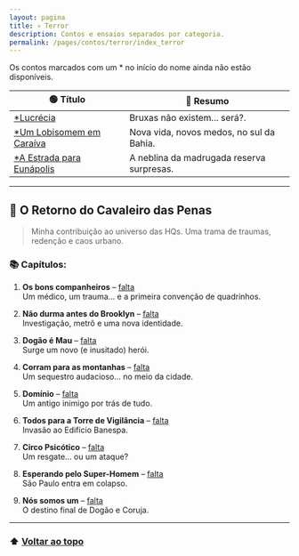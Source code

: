 ```yaml
---
layout: pagina
title: 💀 Terror
description: Contos e ensaios separados por categoria.
permalink: /pages/contos/terror/index_terror
---
```


Os contos marcados com um * no início do nome ainda não estão disponíveis.


| 🟢 **Título**                   | 🔴 **Resumo**                                 |
|------------------------------------|------------------------------------------------|
| [*Lucrécia](https://itxesco.github.io/pages/contos/terror/lucrecia.html) | Bruxas não existem... será?.|
| [*Um Lobisomem em Caraíva](https://itxesco.github.io/pages/contos/lobisomem.html)| Nova vida, novos medos, no sul da Bahia.|
| [*A Estrada para Eunápolis](https://itxesco.github.io/pages/contos/estrada.html)| A neblina da madrugada reserva surpresas.|
  

---

## 🦉 O Retorno do Cavaleiro das Penas

> Minha contribuição ao universo das HQs. Uma trama de traumas, redenção e caos urbano.

### 📚 Capítulos:

1. **Os bons companheiros** – [falta](https://itxesco.github.io/pages/contos/coruja/1_companheiros.html)  
   Um médico, um trauma... e a primeira convenção de quadrinhos.

2. **Não durma antes do Brooklyn** – [falta](https://itxesco.github.io/pages/contos/coruja/2_dontsleeptillbrooklyn.html)  
   Investigação, metrô e uma nova identidade.

3. **Dogão é Mau** – [falta](https://itxesco.github.io/pages/contos/coruja/3_dogaoehmau.html)  
   Surge um novo (e inusitado) herói.

4. **Corram para as montanhas** – [falta](https://itxesco.github.io/pages/contos/coruja/4_detonationbouleavard.html)  
   Um sequestro audacioso... no meio da cidade.

5. **Domínio** – [falta](https://itxesco.github.io/pages/contos/coruja/5_dominio.html)  
   Um antigo inimigo por trás de tudo.

6. **Todos para a Torre de Vigilância** – [falta](https://itxesco.github.io/pages/contos/coruja/6_allalongthewatchtower.html)  
   Invasão ao Edifício Banespa.

7. **Circo Psicótico** – [falta](https://itxesco.github.io/pages/contos/coruja/6_psychocircus.html)  
   Um resgate... ou um ataque?

8. **Esperando pelo Super-Homem** – [falta](https://itxesco.github.io/pages/contos/coruja/7_weareone.html)  
   São Paulo entra em colapso.

9. **Nós somos um** – [falta](https://itxesco.github.io/pages/contos/coruja/7_weareone.html)  
   O destino final de Dogão e Coruja.

---

### ⬆️ [Voltar ao topo](#contos)
